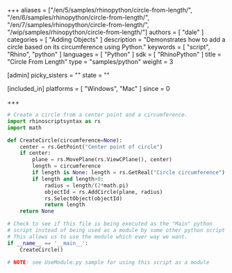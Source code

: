 +++
aliases = ["/en/5/samples/rhinopython/circle-from-length/", "/en/6/samples/rhinopython/circle-from-length/", "/en/7/samples/rhinopython/circle-from-length/", "/wip/samples/rhinopython/circle-from-length/"]
authors = [ "dale" ]
categories = [ "Adding Objects" ]
description = "Demonstrates how to add a circle based on its circumference using Python."
keywords = [ "script", "Rhino", "python" ]
languages = [ "Python" ]
sdk = [ "RhinoPython" ]
title = "Circle From Length"
type = "samples/python"
weight = 3

[admin]
picky_sisters = ""
state = ""

[included_in]
platforms = [ "Windows", "Mac" ]
since = 0

+++

```python
# Create a circle from a center point and a circumference.
import rhinoscriptsyntax as rs
import math

def CreateCircle(circumference=None):
    center = rs.GetPoint("Center point of circle")
    if center:
        plane = rs.MovePlane(rs.ViewCPlane(), center)
        length = circumference
        if length is None: length = rs.GetReal("Circle circumference")
        if length and length>0:
            radius = length/(2*math.pi)
            objectId = rs.AddCircle(plane, radius)
            rs.SelectObject(objectId)
            return length
    return None

# Check to see if this file is being executed as the "Main" python
# script instead of being used as a module by some other python script
# This allows us to use the module which ever way we want.
if __name__ == '__main__':
    CreateCircle()

# NOTE: see UseModule.py sample for using this script as a module
```
